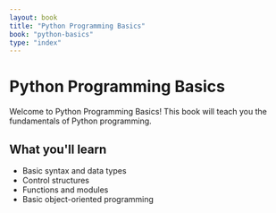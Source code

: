 ```yaml
---
layout: book
title: "Python Programming Basics"
book: "python-basics"
type: "index"
---
```


# Python Programming Basics

Welcome to Python Programming Basics! This book will teach you the fundamentals of Python programming.

## What you'll learn

- Basic syntax and data types
- Control structures
- Functions and modules
- Basic object-oriented programming
